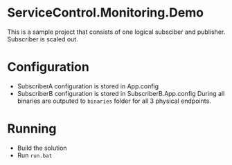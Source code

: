 # ServiceControl.Monitoring.Demo
This is a sample project that consists of one logical subsciber and publisher. Subscriber is scaled out.

# Configuration
 * SubscriberA configuration is stored in App.config
 * SubscriberB configuration is stored in SubscriberB.App.config
During all binaries are outputed to `binaries` folder for all 3 physical endpoints.

# Running
 * Build the solution
 * Run `run.bat`
 
